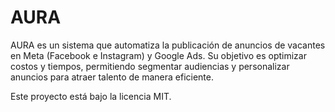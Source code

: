 # AURA
AURA es un sistema que automatiza la publicación de anuncios de vacantes en Meta (Facebook e Instagram) y Google Ads. Su objetivo es optimizar costos y tiempos, permitiendo segmentar audiencias y personalizar anuncios para atraer talento de manera eficiente.

Este proyecto está bajo la licencia MIT.

